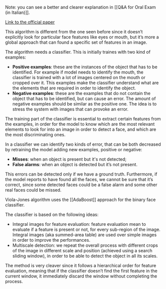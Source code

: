 Note: you can see a better and clearer explanation in [[Q&A for Oral Exam (in Italian)]].

[Link to the official paper](https://www.cs.cmu.edu/~efros/courses/LBMV07/Papers/viola-cvpr-01.pdf)

This algorithm is different from the one seen before since it doesn’t explicitly look for particular face features like eyes or mouth, but it’s more a global approach that can found a specific set of features in an image.

The algorithm needs a classifier. This is initially traines with two kind of examples:

- **Positive examples**: these are the instances of the object that has to be identified. For example if model needs to identify the mouth, the classifier is trained with a lot of images centered on the mouth or cropped over it. This examples make the classifier understand what are the elements that are required in order to identify the object.
- **Negative examples**: these are the examples that do not contain the object that has to be identified, but can cause an error. The amount of negative examples should be similar as the positive one. The idea is to stress the system with images that can provoke an error.

The training part of the classifier is essential to extract certain features from the examples, in order for the model to know which are the most relevant elements to look for into an image in order to detect a face, and which are the most discriminating ones.

In a classifier we can identify two kinds of error, that can be both decreased by retraining the model adding new examples, positive or negative:

- **Misses**: when an object is present but it's not detected;
- **False alarms**: when an object is detected but it’s not present.

This errors can be detected only if we have a ground truth. Furthermore, if the model reports to have found all the faces, we cannot be sure that it’s correct, since some detected faces could be a false alarm and some other real faces could be missed.

Viola-Jones algorithm uses the [[AdaBoost]] approach for the binary face classifier.

The classifier is based on the following ideas:

- Integral images for feature evaluation: feature evaluation mean to evaluate if a feature is present or not, for every sub-region of the image. Integral images (aka summed-area table) are used over simple images in order to improve the performances.
- Multiscale detection: we repeat the overall process with different crops of the image in different scale and position (achieved using a search sliding window), in order to be able to detect the object in all its scales.

The method is very cleaver since it follows a hierarchical order for feature evaluation, meaning that if the classifier doesn’t find the first feature in the current window, it immediately discard the window without completing the process.